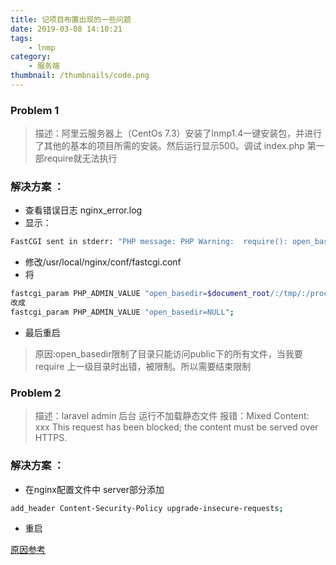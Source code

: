 ```yaml
---
title: 记项目布置出现的一些问题
date: 2019-03-08 14:10:21
tags: 
    - lnmp   
category:
    - 服务端
thumbnail: /thumbnails/code.png
---
```

### Problem 1
> 描述：阿里云服务器上（CentOs 7.3）安装了lnmp1.4一键安装包，并进行了其他的基本的项目所需的安装。然后运行显示500。调试 index.php 第一部require就无法执行
### 解决方案 ：
- 查看错误日志 nginx_error.log 
- 显示：

```bash
FastCGI sent in stderr: "PHP message: PHP Warning:  require(): open_basedir restriction in effect. File(xxxxxx/bootstrap/autoload.php) is not within the allowed path(s): (xxxxxx/public/:/tmp/:/proc/) in xxxxxx.php on line xxxxx
```

- 修改/usr/local/nginx/conf/fastcgi.conf
- 将

```bash
fastcgi_param PHP_ADMIN_VALUE "open_basedir=$document_root/:/tmp/:/proc/";
改成
fastcgi_param PHP_ADMIN_VALUE "open_basedir=NULL";
```

- 最后重启

> 原因:open_basedir限制了目录只能访问public下的所有文件，当我要require 上一级目录时出错，被限制。所以需要结束限制


### Problem 2
> 描述：laravel admin 后台 运行不加载静态文件 报错：Mixed Content: xxx This request has been blocked; the content must be served over HTTPS.
### 解决方案 ：
- 在nginx配置文件中 server部分添加 

```bash
add_header Content-Security-Policy upgrade-insecure-requests;
```
- 重启

[原因参考](https://www.cnblogs.com/joshua317/p/9073633.html)

